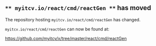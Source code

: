 ## `** myitcv.io/react/cmd/reactGen **` has moved

The repository hosting `myitcv.io/react/cmd/reactGen` has changed.

`myitcv.io/react/cmd/reactGen` can now be found at:

https://github.com/myitcv/x/tree/master/react/cmd/reactGen
